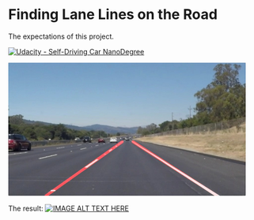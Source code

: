 # **Finding Lane Lines on the Road** 

The expectations of this project.

[![Udacity - Self-Driving Car NanoDegree](https://s3.amazonaws.com/udacity-sdc/github/shield-carnd.svg)](http://www.udacity.com/drive)

<img src="examples/laneLines_thirdPass.jpg" width="480" alt="Combined Image" />


The result:
[![IMAGE ALT TEXT HERE](https://img.youtube.com/vi/wQDmzXM9tRg/0.jpg)](https://www.youtube.com/watch?v=wQDmzXM9tRg)


